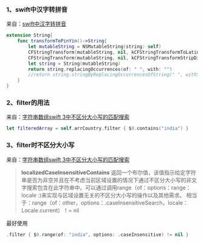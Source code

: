 ### 1、swift中汉字转拼音

来自：[swift中汉字转拼音](https://www.jianshu.com/p/fa5a945d0975)

```swift
extension String{
    func transformToPinYin()->String{
        let mutableString = NSMutableString(string: self)
        CFStringTransform(mutableString, nil, kCFStringTransformToLatin, false)
        CFStringTransform(mutableString, nil, kCFStringTransformStripDiacritics, false)
        let string = String(mutableString)
        return string.replacingOccurrences(of: " ", with: "")
        //return string.stringByReplacingOccurrencesOfString(" ", withString: "")
    }
}
```



### 2、filter的用法

来自：[字符串数组swift 3中不区分大小写的匹配搜索](https://cloud.tencent.com/developer/ask/216703)

```swift
let filteredArray = self.arrCountry.filter { $0.contains("india") }
```





### 3、filter时不区分大小写

来自：[字符串数组swift 3中不区分大小写的匹配搜索](https://cloud.tencent.com/developer/ask/216703)



> **localizedCaseInsensitiveContains**     返回一个布尔值，该值指示给定字符串是否为非空并且在不考虑当前区域设置的情况下通过不区分大小写的非文字搜索包含在此字符串中。可以通过调用range（of：options：range：locale :)来实现与区域设置无关的不区分大小写的操作以及其他需求。  相当于：range（of：other，options：.caseInsensitiveSearch，locale：Locale.current）！= nil 

最好使用 

```swift
.filter { $0.range(of: "india", options: .caseInsensitive) != nil }
```

